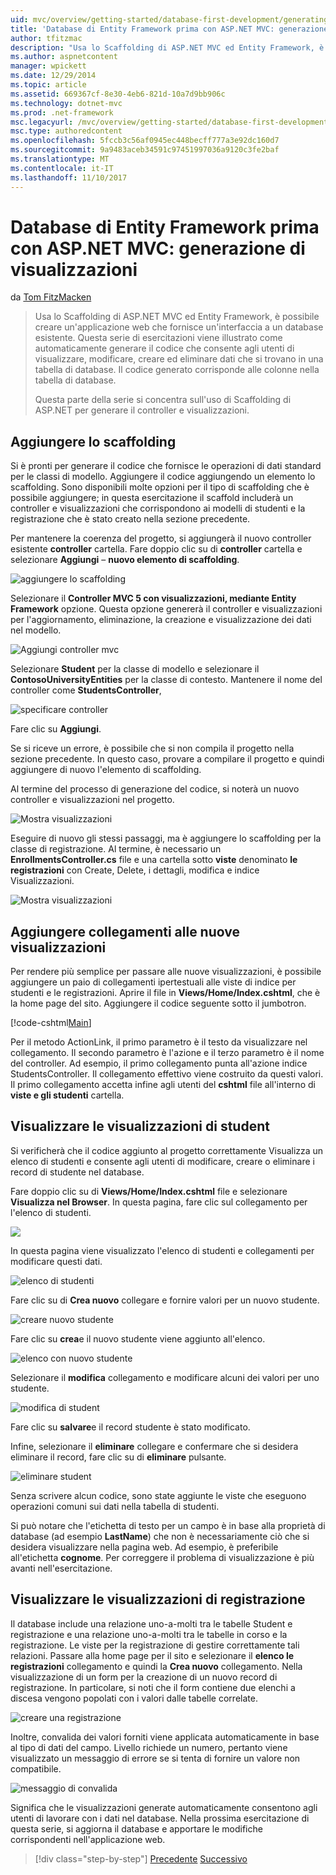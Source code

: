 ```yaml
---
uid: mvc/overview/getting-started/database-first-development/generating-views
title: 'Database di Entity Framework prima con ASP.NET MVC: generazione di visualizzazioni | Documenti Microsoft'
author: tfitzmac
description: "Usa lo Scaffolding di ASP.NET MVC ed Entity Framework, è possibile creare un'applicazione web che fornisce un'interfaccia a un database esistente. Questa esercitazione seri..."
ms.author: aspnetcontent
manager: wpickett
ms.date: 12/29/2014
ms.topic: article
ms.assetid: 669367cf-8e30-4eb6-821d-10a7d9bb906c
ms.technology: dotnet-mvc
ms.prod: .net-framework
msc.legacyurl: /mvc/overview/getting-started/database-first-development/generating-views
msc.type: authoredcontent
ms.openlocfilehash: 5fccb3c56af0945ec448becff777a3e92dc160d7
ms.sourcegitcommit: 9a9483aceb34591c97451997036a9120c3fe2baf
ms.translationtype: MT
ms.contentlocale: it-IT
ms.lasthandoff: 11/10/2017
---
```

<a name="ef-database-first-with-aspnet-mvc-generating-views"></a>Database di Entity Framework prima con ASP.NET MVC: generazione di visualizzazioni
====================
da [Tom FitzMacken](https://github.com/tfitzmac)

> Usa lo Scaffolding di ASP.NET MVC ed Entity Framework, è possibile creare un'applicazione web che fornisce un'interfaccia a un database esistente. Questa serie di esercitazioni viene illustrato come automaticamente generare il codice che consente agli utenti di visualizzare, modificare, creare ed eliminare dati che si trovano in una tabella di database. Il codice generato corrisponde alle colonne nella tabella di database.
> 
> Questa parte della serie si concentra sull'uso di Scaffolding di ASP.NET per generare il controller e visualizzazioni.


## <a name="add-scaffold"></a>Aggiungere lo scaffolding

Si è pronti per generare il codice che fornisce le operazioni di dati standard per le classi di modello. Aggiungere il codice aggiungendo un elemento lo scaffolding. Sono disponibili molte opzioni per il tipo di scaffolding che è possibile aggiungere; in questa esercitazione il scaffold includerà un controller e visualizzazioni che corrispondono ai modelli di studenti e la registrazione che è stato creato nella sezione precedente.

Per mantenere la coerenza del progetto, si aggiungerà il nuovo controller esistente **controller** cartella. Fare doppio clic su di **controller** cartella e selezionare **Aggiungi** – **nuovo elemento di scaffolding**.

![aggiungere lo scaffolding](generating-views/_static/image1.png)

Selezionare il **Controller MVC 5 con visualizzazioni, mediante Entity Framework** opzione. Questa opzione genererà il controller e visualizzazioni per l'aggiornamento, eliminazione, la creazione e visualizzazione dei dati nel modello.

![Aggiungi controller mvc](generating-views/_static/image2.png)

Selezionare **Student** per la classe di modello e selezionare il **ContosoUniversityEntities** per la classe di contesto. Mantenere il nome del controller come **StudentsController**,

![specificare controller](generating-views/_static/image3.png)

Fare clic su **Aggiungi**.

Se si riceve un errore, è possibile che si non compila il progetto nella sezione precedente. In questo caso, provare a compilare il progetto e quindi aggiungere di nuovo l'elemento di scaffolding.

Al termine del processo di generazione del codice, si noterà un nuovo controller e visualizzazioni nel progetto.

![Mostra visualizzazioni](generating-views/_static/image4.png)

Eseguire di nuovo gli stessi passaggi, ma è aggiungere lo scaffolding per la classe di registrazione. Al termine, è necessario un **EnrollmentsController.cs** file e una cartella sotto **viste** denominato **le registrazioni** con Create, Delete, i dettagli, modifica e indice Visualizzazioni.

![Mostra visualizzazioni](generating-views/_static/image5.png)

## <a name="add-links-to-new-views"></a>Aggiungere collegamenti alle nuove visualizzazioni

Per rendere più semplice per passare alle nuove visualizzazioni, è possibile aggiungere un paio di collegamenti ipertestuali alle viste di indice per studenti e le registrazioni. Aprire il file in **Views/Home/Index.cshtml**, che è la home page del sito. Aggiungere il codice seguente sotto il jumbotron.

[!code-cshtml[Main](generating-views/samples/sample1.cshtml)]

Per il metodo ActionLink, il primo parametro è il testo da visualizzare nel collegamento. Il secondo parametro è l'azione e il terzo parametro è il nome del controller. Ad esempio, il primo collegamento punta all'azione indice StudentsController. Il collegamento effettivo viene costruito da questi valori. Il primo collegamento accetta infine agli utenti del **cshtml** file all'interno di **viste e gli studenti** cartella.

## <a name="display-student-views"></a>Visualizzare le visualizzazioni di student

Si verificherà che il codice aggiunto al progetto correttamente Visualizza un elenco di studenti e consente agli utenti di modificare, creare o eliminare i record di studente nel database.

Fare doppio clic su di **Views/Home/Index.cshtml** file e selezionare **Visualizza nel Browser**. In questa pagina, fare clic sul collegamento per l'elenco di studenti.

![](generating-views/_static/image6.png)

In questa pagina viene visualizzato l'elenco di studenti e collegamenti per modificare questi dati.

![elenco di studenti](generating-views/_static/image7.png)

Fare clic su di **Crea nuovo** collegare e fornire valori per un nuovo studente.

![creare nuovo studente](generating-views/_static/image8.png)

Fare clic su **crea**e il nuovo studente viene aggiunto all'elenco.

![elenco con nuovo studente](generating-views/_static/image9.png)

Selezionare il **modifica** collegamento e modificare alcuni dei valori per uno studente.

![modifica di student](generating-views/_static/image10.png)

Fare clic su **salvare**e il record studente è stato modificato.

Infine, selezionare il **eliminare** collegare e confermare che si desidera eliminare il record, fare clic su di **eliminare** pulsante.

![eliminare student](generating-views/_static/image11.png)

Senza scrivere alcun codice, sono state aggiunte le viste che eseguono operazioni comuni sui dati nella tabella di studenti.

Si può notare che l'etichetta di testo per un campo è in base alla proprietà di database (ad esempio **LastName**) che non è necessariamente ciò che si desidera visualizzare nella pagina web. Ad esempio, è preferibile all'etichetta **cognome**. Per correggere il problema di visualizzazione è più avanti nell'esercitazione.

## <a name="display-enrollment-views"></a>Visualizzare le visualizzazioni di registrazione

Il database include una relazione uno-a-molti tra le tabelle Student e registrazione e una relazione uno-a-molti tra le tabelle in corso e la registrazione. Le viste per la registrazione di gestire correttamente tali relazioni. Passare alla home page per il sito e selezionare il **elenco le registrazioni** collegamento e quindi la **Crea nuovo** collegamento. Nella visualizzazione di un form per la creazione di un nuovo record di registrazione. In particolare, si noti che il form contiene due elenchi a discesa vengono popolati con i valori dalle tabelle correlate.

![creare una registrazione](generating-views/_static/image12.png)

Inoltre, convalida dei valori forniti viene applicata automaticamente in base al tipo di dati del campo. Livello richiede un numero, pertanto viene visualizzato un messaggio di errore se si tenta di fornire un valore non compatibile.

![messaggio di convalida](generating-views/_static/image13.png)

Significa che le visualizzazioni generate automaticamente consentono agli utenti di lavorare con i dati nel database. Nella prossima esercitazione di questa serie, si aggiorna il database e apportare le modifiche corrispondenti nell'applicazione web.

>[!div class="step-by-step"]
[Precedente](creating-the-web-application.md)
[Successivo](changing-the-database.md)
